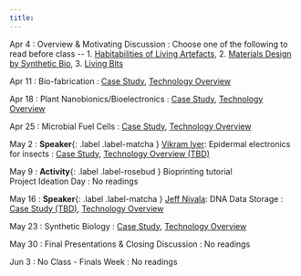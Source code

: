 ```yaml
---
title:
---
```


Apr 4
: Overview & Motivating Discussion
  : Choose one of the following to read before class -- 1. [Habitabilities of Living Artefacts](https://doi.org/10.57698/v16i2.05), 2. [Materials Design by Synthetic Bio](https://doi-org.offcampus.lib.washington.edu/10.1038/s41578-020-00265-w), 3. [Living Bits](https://doi.org/10.1145/3384657.3384783)

Apr 11
: Bio-fabrication
  : [Case Study](https://dl.acm.org/doi/10.1145/3563657.3596132), [Technology Overview](https://www.nature.com/articles/s41467-017-01084-4)

Apr 18
: Plant Nanobionics/Bioelectronics
  : [Case Study](https://doi-org.offcampus.lib.washington.edu/10.1002/adma.202005683), [Technology Overview](https://pubs.acs.org/doi/full/10.1021/ja410433b)
  
Apr 25
: Microbial Fuel Cells
  : [Case Study](https://ieeexplore-ieee-org.offcampus.lib.washington.edu/abstract/document/9937297), [Technology Overview](https://www.sciencedirect.com/science/article/pii/S0048969723013736)

May 2
: **Speaker**{: .label .label-matcha } [Vikram Iyer](#): Epidermal electronics for insects
  : [Case Study](https://www.science.org/doi/full/10.1126/scirobotics.abb0839), [Technology Overview (TBD)](#)

May 9
: **Activity**{: .label .label-rosebud } Bioprinting tutorial <br/> Project Ideation Day
  : No readings

May 16
: **Speaker**{: .label .label-matcha } [Jeff Nivala](#): DNA Data Storage
  : [Case Study (TBD)](#), [Technology Overview](https://www.nature.com/articles/s41576-019-0125-3)

May 23
: Synthetic Biology
  : [Case Study](https://doi-org.offcampus.lib.washington.edu/10.1038/s41578-020-00265-w), [Technology Overview](https://enviromicro-journals.onlinelibrary.wiley.com/doi/full/10.1111/1751-7915.14171)

May 30
: Final Presentations & Closing Discussion
  : No readings

Jun 3
: No Class - Finals Week
  : No readings